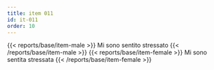 ```yaml
---
title: item 011
id: it-011
order: 10
---
```

{{< reports/base/item-male >}}
  Mi sono sentito stressato
{{< /reports/base/item-male >}}
{{< reports/base/item-female >}}
  Mi sono sentita stressata
{{< /reports/base/item-female >}}